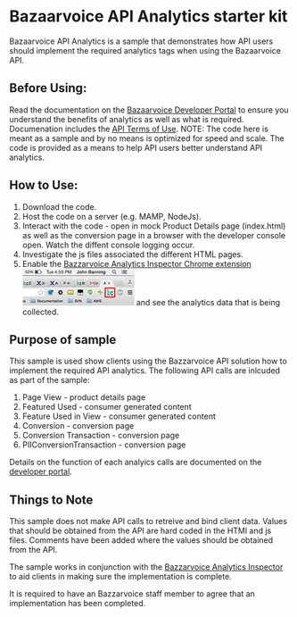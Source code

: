 Bazaarvoice API Analytics starter kit
================

Bazaarvoice API Analytics is a sample that demonstrates how API users should implement the required analytics tags when using the Bazaarvoice API. 

Before Using:
----------------
Read the documentation on the [Bazaarvoice Developer Portal](https://developer.bazaarvoice.com/legal/terms_of_use) to ensure you understand the benefits of analytics as well as what is required. Documenation includes the [API Terms of Use](https://developer.bazaarvoice.com/legal/terms_of_use).  NOTE: The code here is meant as a sample and by no means is optimized for speed and scale. The code is provided as a means to help API users better understand API analytics. 

How to Use:
----------------

1. Download the code.
2. Host the code on a server (e.g. MAMP, NodeJs).
3. Interact with the code - open in mock Product Details page (index.html) as well as the conversion page in a browser with the developer console open. Watch the diffent console logging occur. 
4. Investigate the js files associated the different HTML pages.
5. Enable the [Bazzarvoice Analytics Inspector Chrome extension](https://github.com/bazaarvoice/magpie-inspector/) ![alt tag](/images/inspector_icon.png) and see the analytics data that is being collected. 


Purpose of sample 
----------------

This sample is used show clients using the Bazzarvoice API solution how to implement the required API analytics. The following API calls are inlcuded as part of the sample: 

1. Page View - product details page
2. Featured Used - consumer generated content
3. Feature Used in View - consumer generated content
4. Conversion - conversion page
5. Conversion Transaction - conversion page
6. PIIConversionTransaction - conversion page

Details on the function of each analyics calls are documented on the [developer portal]().

Things to Note 
----------------
This sample does not make API calls to retreive and bind client data. Values that should be obtained from the API are hard coded in the HTMl and js files. Comments have been added where the values should be obtained from the API. 

The sample works in conjunction with the [Bazzarvoice Analytics Inspector](https://github.com/bazaarvoice/magpie-inspector/) to aid clients in making sure the implementation is complete. 

It is required to have an Bazzarvoice staff member to agree that an implementation has been completed.  

